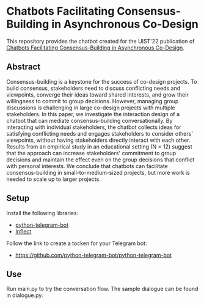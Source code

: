 # Chatbots Facilitating Consensus-Building in Asynchronous Co-Design

This repository provides the chatbot created for the UIST'22 publication of [Chatbots Facilitating Consensus-Building in Asynchronous Co-Design]().

## Abstract

Consensus-building is a keystone for the success of co-design projects. To build consensus, stakeholders need to discuss conflicting needs and viewpoints, converge their ideas toward shared interests, and grow their willingness to commit to group decisions. However, managing group discussions is challenging in large co-design projects with multiple stakeholders. In this paper, we investigate the interaction design of a chatbot that can mediate consensus-building conversationally. By interacting with individual stakeholders, the chatbot collects ideas for satisfying conflicting needs and engages stakeholders to consider others' viewpoints, without having stakeholders directly interact with each other. Results from an empirical study in an educational setting (N = 12) suggest that the approach can increase stakeholders' commitment to group decisions and maintain the effect even on the group decisions that conflict with personal interests. We conclude that chatbots can facilitate consensus-building in small-to-medium-sized projects, but more work is needed to scale up to larger projects.

## Setup

Install the following libraries:
- [python-telegram-bot](https://github.com/python-telegram-bot/python-telegram-bot)
- [Inflect](https://pypi.org/project/inflect/)

Follow the link to create a tocken for your Telegram bot:
- https://github.com/python-telegram-bot/python-telegram-bot

## Use

Run main.py to try the conversation flow. The sample dialogue can be found in dialogue.py.
